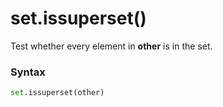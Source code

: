 # set.issuperset()

Test whether every element in **other** is in the set.

### Syntax

```python
set.issuperset(other)
```

